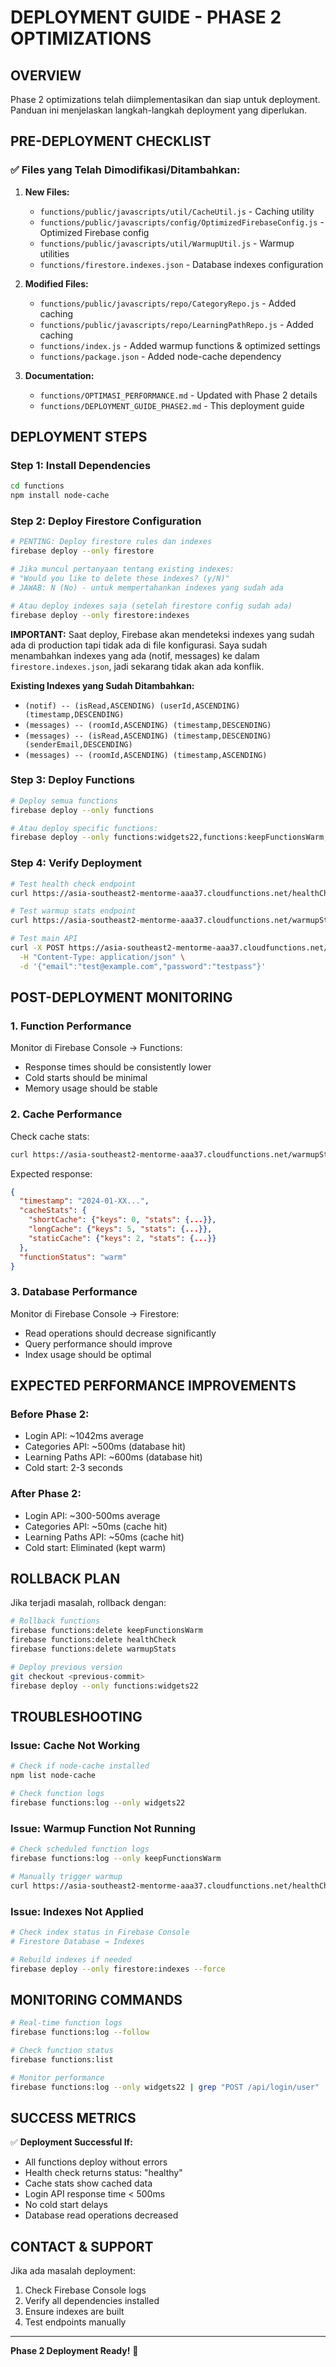 # DEPLOYMENT GUIDE - PHASE 2 OPTIMIZATIONS

## **OVERVIEW**

Phase 2 optimizations telah diimplementasikan dan siap untuk deployment. Panduan ini menjelaskan langkah-langkah deployment yang diperlukan.

## **PRE-DEPLOYMENT CHECKLIST**

### **✅ Files yang Telah Dimodifikasi/Ditambahkan:**

1. **New Files:**

   - `functions/public/javascripts/util/CacheUtil.js` - Caching utility
   - `functions/public/javascripts/config/OptimizedFirebaseConfig.js` - Optimized Firebase config
   - `functions/public/javascripts/util/WarmupUtil.js` - Warmup utilities
   - `functions/firestore.indexes.json` - Database indexes configuration

2. **Modified Files:**

   - `functions/public/javascripts/repo/CategoryRepo.js` - Added caching
   - `functions/public/javascripts/repo/LearningPathRepo.js` - Added caching
   - `functions/index.js` - Added warmup functions & optimized settings
   - `functions/package.json` - Added node-cache dependency

3. **Documentation:**
   - `functions/OPTIMASI_PERFORMANCE.md` - Updated with Phase 2 details
   - `functions/DEPLOYMENT_GUIDE_PHASE2.md` - This deployment guide

## **DEPLOYMENT STEPS**

### **Step 1: Install Dependencies**

```bash
cd functions
npm install node-cache
```

### **Step 2: Deploy Firestore Configuration**

```bash
# PENTING: Deploy firestore rules dan indexes
firebase deploy --only firestore

# Jika muncul pertanyaan tentang existing indexes:
# "Would you like to delete these indexes? (y/N)"
# JAWAB: N (No) - untuk mempertahankan indexes yang sudah ada

# Atau deploy indexes saja (setelah firestore config sudah ada)
firebase deploy --only firestore:indexes
```

**IMPORTANT:** Saat deploy, Firebase akan mendeteksi indexes yang sudah ada di production tapi tidak ada di file konfigurasi. Saya sudah menambahkan indexes yang ada (notif, messages) ke dalam `firestore.indexes.json`, jadi sekarang tidak akan ada konflik.

**Existing Indexes yang Sudah Ditambahkan:**

- `(notif) -- (isRead,ASCENDING) (userId,ASCENDING) (timestamp,DESCENDING)`
- `(messages) -- (roomId,ASCENDING) (timestamp,DESCENDING)`
- `(messages) -- (isRead,ASCENDING) (timestamp,DESCENDING) (senderEmail,DESCENDING)`
- `(messages) -- (roomId,ASCENDING) (timestamp,ASCENDING)`

### **Step 3: Deploy Functions**

```bash
# Deploy semua functions
firebase deploy --only functions

# Atau deploy specific functions:
firebase deploy --only functions:widgets22,functions:keepFunctionsWarm,functions:healthCheck,functions:warmupStats
```

### **Step 4: Verify Deployment**

```bash
# Test health check endpoint
curl https://asia-southeast2-mentorme-aaa37.cloudfunctions.net/healthCheck

# Test warmup stats endpoint
curl https://asia-southeast2-mentorme-aaa37.cloudfunctions.net/warmupStats

# Test main API
curl -X POST https://asia-southeast2-mentorme-aaa37.cloudfunctions.net/widgets22/api/login/user \
  -H "Content-Type: application/json" \
  -d '{"email":"test@example.com","password":"testpass"}'
```

## **POST-DEPLOYMENT MONITORING**

### **1. Function Performance**

Monitor di Firebase Console → Functions:

- Response times should be consistently lower
- Cold starts should be minimal
- Memory usage should be stable

### **2. Cache Performance**

Check cache stats:

```bash
curl https://asia-southeast2-mentorme-aaa37.cloudfunctions.net/warmupStats
```

Expected response:

```json
{
  "timestamp": "2024-01-XX...",
  "cacheStats": {
    "shortCache": {"keys": 0, "stats": {...}},
    "longCache": {"keys": 5, "stats": {...}},
    "staticCache": {"keys": 2, "stats": {...}}
  },
  "functionStatus": "warm"
}
```

### **3. Database Performance**

Monitor di Firebase Console → Firestore:

- Read operations should decrease significantly
- Query performance should improve
- Index usage should be optimal

## **EXPECTED PERFORMANCE IMPROVEMENTS**

### **Before Phase 2:**

- Login API: ~1042ms average
- Categories API: ~500ms (database hit)
- Learning Paths API: ~600ms (database hit)
- Cold start: 2-3 seconds

### **After Phase 2:**

- Login API: ~300-500ms average
- Categories API: ~50ms (cache hit)
- Learning Paths API: ~50ms (cache hit)
- Cold start: Eliminated (kept warm)

## **ROLLBACK PLAN**

Jika terjadi masalah, rollback dengan:

```bash
# Rollback functions
firebase functions:delete keepFunctionsWarm
firebase functions:delete healthCheck
firebase functions:delete warmupStats

# Deploy previous version
git checkout <previous-commit>
firebase deploy --only functions:widgets22
```

## **TROUBLESHOOTING**

### **Issue: Cache Not Working**

```bash
# Check if node-cache installed
npm list node-cache

# Check function logs
firebase functions:log --only widgets22
```

### **Issue: Warmup Function Not Running**

```bash
# Check scheduled function logs
firebase functions:log --only keepFunctionsWarm

# Manually trigger warmup
curl https://asia-southeast2-mentorme-aaa37.cloudfunctions.net/healthCheck
```

### **Issue: Indexes Not Applied**

```bash
# Check index status in Firebase Console
# Firestore Database → Indexes

# Rebuild indexes if needed
firebase deploy --only firestore:indexes --force
```

## **MONITORING COMMANDS**

```bash
# Real-time function logs
firebase functions:log --follow

# Check function status
firebase functions:list

# Monitor performance
firebase functions:log --only widgets22 | grep "POST /api/login/user"
```

## **SUCCESS METRICS**

✅ **Deployment Successful If:**

- All functions deploy without errors
- Health check returns status: "healthy"
- Cache stats show cached data
- Login API response time < 500ms
- No cold start delays
- Database read operations decreased

## **CONTACT & SUPPORT**

Jika ada masalah deployment:

1. Check Firebase Console logs
2. Verify all dependencies installed
3. Ensure indexes are built
4. Test endpoints manually

---

**Phase 2 Deployment Ready!** 🚀
